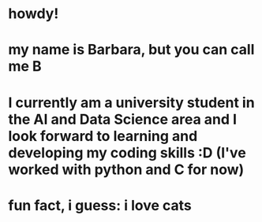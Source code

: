 
# howdy! 
# my name is Barbara, but you can call me B
# I currently am a university student in the AI and Data Science area and I look forward to learning and developing my coding skills :D (I've worked with python and C for now)
# fun fact, i guess: i love cats

